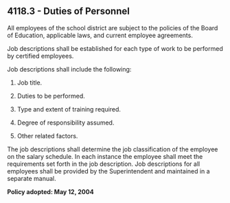 ## 4118.3 - Duties of Personnel

All employees of the school district are subject to the policies of the Board of Education, applicable laws, and current employee agreements.

Job descriptions shall be established for each type of work to be performed by certified employees.

Job descriptions shall include the following:

1.  Job title.

2.  Duties to be performed.

3.  Type and extent of training required.

4.  Degree of responsibility assumed.

5.  Other related factors.

The job descriptions shall determine the job classification of the employee on the salary schedule. In each instance the employee shall meet the requirements set forth in the job description. Job descriptions for all employees shall be provided by the Superintendent and maintained in a separate manual.

**Policy adopted:  May 12, 2004**

